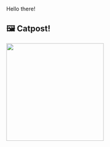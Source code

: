 Hello there!



## 🖼️ Catpost!

<sub>
    <img src="https://cdn2.thecatapi.com/images/h0n8jHAWX.png" height="256">
</sub>

